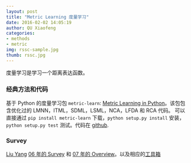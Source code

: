 ```yaml
---
layout: post
title: "Metric Learning 度量学习"
date: 2016-02-02 14:05:19
author: QU Xiaofeng
categories:
- methods
- metric
img: rssc-sample.jpg
thumb: rssc.jpg
---
```


度量学习是学习一个距离表达函数。

### 经典方法和代码

基于 Python 的度量学习包 `metric-learn`: [Metric Learning in Python][metric-learn]。该包包含优化过的 LMNN，ITML，SDML，LSML，NCA，LFDA 和 RCA 代码。
可以直接通过 `pip install metric-learn` 下载，`python setup.py install` 安装，`python setup.py test` 测试。代码在 [github][metric-learn-repo].

### Survey

[Liu Yang][liu-yang] [06 年的 Survey][06-survey] 和 [07 年的 Overview][07-overview]。以及相应的[工具箱][distlearn]

[metric-learn]: 
http://all-umass.github.io/metric-learn/index.html
[metric-learn-repo]: https://github.com/all-umass/metric-learn
[liu-yang]: http://www.cs.cmu.edu/~liuy/
[06-survey]: http://www.cs.cmu.edu/~liuy/frame_survey_v2.pdf
[07-overview]: http://www.cs.cmu.edu/~liuy/dist_overview.pdf
[distlearn]: http://www.cs.cmu.edu/~liuy/distlearn.htm
